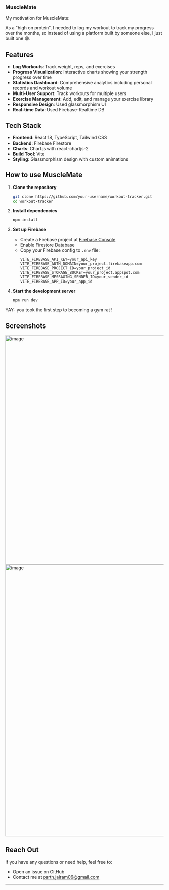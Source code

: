 ### MuscleMate

My motivation for MuscleMate: 

As a "high on protein", I needed to log my workout to track my progress over the months, so instead of using a platform built by someone else, I just built one 😁.


##  Features

-  **Log Workouts**: Track weight, reps, and exercises
-  **Progress Visualization**: Interactive charts showing your strength progress over time
-  **Statistics Dashboard**: Comprehensive analytics including personal records and workout volume
-  **Multi-User Support**: Track workouts for multiple users
-  **Exercise Management**: Add, edit, and manage your exercise library
-  **Responsive Design**: Used glassmorphism UI
-  **Real-time Data**: Used Firebase-Realtime DB 


##  Tech Stack

- **Frontend**: React 18, TypeScript, Tailwind CSS
- **Backend**: Firebase Firestore
- **Charts**: Chart.js with react-chartjs-2
- **Build Tool**: Vite
- **Styling**: Glassmorphism design with custom animations

## How to use MuscleMate

1. **Clone the repository**
   ```bash
   git clone https://github.com/your-username/workout-tracker.git
   cd workout-tracker
   ```

2. **Install dependencies**
   ```bash
   npm install
   ```

3. **Set up Firebase**
   - Create a Firebase project at [Firebase Console](https://console.firebase.google.com)
   - Enable Firestore Database
   - Copy your Firebase config to `.env` file:
     ```env
     VITE_FIREBASE_API_KEY=your_api_key
     VITE_FIREBASE_AUTH_DOMAIN=your_project.firebaseapp.com
     VITE_FIREBASE_PROJECT_ID=your_project_id
     VITE_FIREBASE_STORAGE_BUCKET=your_project.appspot.com
     VITE_FIREBASE_MESSAGING_SENDER_ID=your_sender_id
     VITE_FIREBASE_APP_ID=your_app_id
     ```

4. **Start the development server**
   ```bash
   npm run dev
   ```
YAY- you took the first step to becoming a gym rat !

##  Screenshots

<img width="871" height="725" alt="image" src="https://github.com/user-attachments/assets/ace4e946-c312-4949-b6b7-734882d0a434" />


<img width="833" height="862" alt="image" src="https://github.com/user-attachments/assets/85835984-fe37-4784-9ef4-d16c2b1cb687" />


##  Reach Out

If you have any questions or need help, feel free to:
- Open an issue on GitHub
- Contact me at parth.jairam06@gmail.com

---
